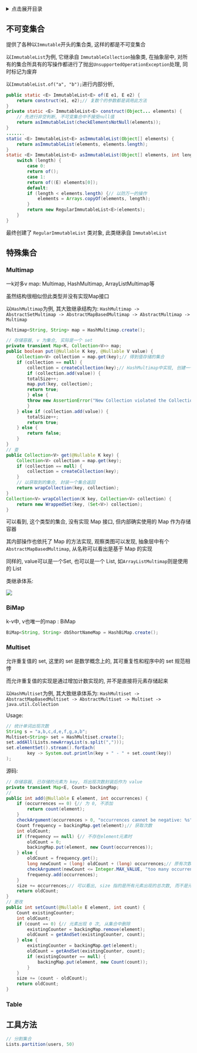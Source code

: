 <details>
<summary>点击展开目录</summary>
<!-- TOC -->

- [不可变集合](#不可变集合)
- [特殊集合](#特殊集合)
    - [Multimap](#multimap)
    - [BiMap](#bimap)
    - [Multiset](#multiset)
    - [Table](#table)
- [工具方法](#工具方法)

<!-- /TOC -->
</details>

## 不可变集合

提供了各种以`Immutable`开头的集合类, 这样的都是不可变集合

以`ImmutableList`为例, 它继承自 `ImmutableCollection`抽象类, 在抽象层中, 对所有的集合所具有的写操作都进行了抛出`UnsupportedOperationException`处理, 同时标记为废弃

以`ImmutableList.of("a", "b");`进行内部分析,

```Java
public static <E> ImmutableList<E> of(E e1, E e2) {
    return construct(e1, e2);// 复数个的参数都是调用此方法
}
private static <E> ImmutableList<E> construct(Object... elements) {
    // 先进行非空判断, 不可变集合中不接受null值
    return asImmutableList(checkElementsNotNull(elements));
}
.......
static <E> ImmutableList<E> asImmutableList(Object[] elements) {
    return asImmutableList(elements, elements.length);
}
static <E> ImmutableList<E> asImmutableList(Object[] elements, int length) {
    switch (length) {
        case 0:
        return of();
        case 1:
        return of((E) elements[0]);
        default:
        if (length < elements.length) {// 以防万一的操作
            elements = Arrays.copyOf(elements, length);
        }
        return new RegularImmutableList<E>(elements);
    }
}
```

最终创建了 `RegularImmutableList` 类对象, 此类继承自 `ImmutableList`

## 特殊集合

### Multimap

一k对多v map: Multimap, HashMultimap, ArrayListMultimap等

虽然结构很相似但此类型并没有实现Map接口

以`HashMultimap`为例, 其大致继承结构为:
`HashMultimap -> AbstractSetMultimap -> AbstractMapBasedMultimap -> AbstractMultimap -> Multimap`

```Java
Multimap<String, String> map = HashMultimap.create();
```

```Java
// 存储容器, v 为集合, 实际是一个 set
private transient Map<K, Collection<V>> map;
public boolean put(@Nullable K key, @Nullable V value) {
    Collection<V> collection = map.get(key);// 得到值存储的集合
    if (collection == null) {
        collection = createCollection(key);// HashMultimap中实现, 创建一个 set
        if (collection.add(value)) {
        totalSize++;
        map.put(key, collection);
        return true;
        } else {
        throw new AssertionError("New Collection violated the Collection spec");
        }
    } else if (collection.add(value)) {
        totalSize++;
        return true;
    } else {
        return false;
    }
}
// 查
public Collection<V> get(@Nullable K key) {
    Collection<V> collection = map.get(key);
    if (collection == null) {
        collection = createCollection(key);
    }
    // 以获取到的集合, 封装一个集合返回
    return wrapCollection(key, collection);
}
Collection<V> wrapCollection(K key, Collection<V> collection) {
    return new WrappedSet(key, (Set<V>) collection);
}
```

可以看到, 这个类型的集合, 没有实现 Map 接口, 但内部确实使用的 Map 作为存储容器

其内部操作也依托了 Map 的方法实现, 观察类图可以发现, 抽象层中有个 `AbstractMapBasedMultimap`, 从名称可以看出是基于 Map 的实现

同样的, value可以是一个Set, 也可以是一个 List, 如`ArrayListMultimap`则是使用的 List

类继承体系:

![](https://gitee.com/LuVx/img/raw/master/java/guava/guava_Multimap.png)

### BiMap

k-v中, v也唯一的map : BiMap

```Java
BiMap<String, String> dbShortNameMap = HashBiMap.create();
```

### Multiset

允许重复值的 set, 这里的 set 是数学概念上的, 其可重复性和程序中的 set 规范相悖

而允许重复值的实现是通过增加计数实现的, 并不是直接将元素存储起来

以`HashMultiset`为例, 其大致继承体系为:
`HashMultiset -> AbstractMapBasedMultiset -> AbstractMultiset -> Multiset -> java.util.Collection`

Usage:

```Java
// 统计单词出现次数
String s = "a,b,c,d,e,f,g,a,b";
Multiset<String> set = HashMultiset.create();
set.addAll(Lists.newArrayList(s.split(",")));
set.elementSet().stream().forEach(
        key -> System.out.println(key + " - " + set.count(key))
);
```

源码:

```Java
// 存储容器, 已存储的元素为 key, 将出现次数封装后作为 value
private transient Map<E, Count> backingMap;
//
public int add(@Nullable E element, int occurrences) {
    if (occurrences == 0) {// 为 0, 不添加
        return count(element);
    }
    checkArgument(occurrences > 0, "occurrences cannot be negative: %s", occurrences);
    Count frequency = backingMap.get(element);// 获取次数
    int oldCount;
    if (frequency == null) {// 不存在element元素时
        oldCount = 0;
        backingMap.put(element, new Count(occurrences));
    } else {
        oldCount = frequency.get();
        long newCount = (long) oldCount + (long) occurrences;// 原有次数+本次添加次数
        checkArgument(newCount <= Integer.MAX_VALUE, "too many occurrences: %s", newCount);
        frequency.add(occurrences);
    }
    size += occurrences;// 可以看出, size 指的是所有元素出现的总次数, 而不是元素去重后的数量
    return oldCount;
}
// 更改
public int setCount(@Nullable E element, int count) {
    Count existingCounter;
    int oldCount;
    if (count == 0) {// 元素出现 0 次, 从集合中删除
        existingCounter = backingMap.remove(element);
        oldCount = getAndSet(existingCounter, count);
    } else {
        existingCounter = backingMap.get(element);
        oldCount = getAndSet(existingCounter, count);
        if (existingCounter == null) {
            backingMap.put(element, new Count(count));
        }
    }
    size += (count - oldCount);
    return oldCount;
}
```

### Table 




## 工具方法


```Java
// 分割集合
Lists.partition(users, 50)
```
